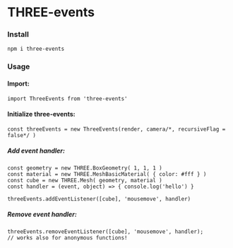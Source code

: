 # THREE-events
### Install
    npm i three-events
### Usage
#### Import:
    import ThreeEvents from 'three-events'
#### Initialize three-events:
    const threeEvents = new ThreeEvents(render, camera/*, recursiveFlag = false*/ )
##### Add event handler:
    const geometry = new THREE.BoxGeometry( 1, 1, 1 )
    const material = new THREE.MeshBasicMaterial( { color: #fff } )
    const cube = new THREE.Mesh( geometry, material )
    const handler = (event, object) => { console.log('hello') }
	
    threeEvents.addEventListener([cube], 'mousemove', handler)
##### Remove event handler:
    threeEvents.removeEventListener([cube], 'mousemove', handler);
	// works also for anonymous functions!

